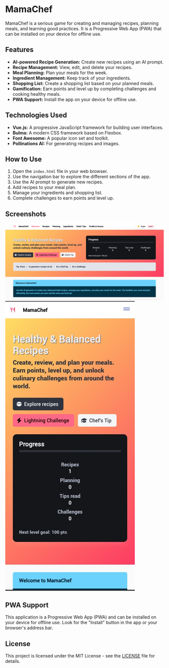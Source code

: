 # MamaChef

MamaChef is a serious game for creating and managing recipes, planning meals, and learning good practices. It is a Progressive Web App (PWA) that can be installed on your device for offline use.

## Features

*   **AI-powered Recipe Generation:** Create new recipes using an AI prompt.
*   **Recipe Management:** View, edit, and delete your recipes.
*   **Meal Planning:** Plan your meals for the week.
*   **Ingredient Management:** Keep track of your ingredients.
*   **Shopping List:** Create a shopping list based on your planned meals.
*   **Gamification:** Earn points and level up by completing challenges and cooking healthy meals.
*   **PWA Support:** Install the app on your device for offline use.

## Technologies Used

*   **Vue.js:** A progressive JavaScript framework for building user interfaces.
*   **Bulma:** A modern CSS framework based on Flexbox.
*   **Font Awesome:** A popular icon set and toolkit.
*   **Pollinations AI:** For generating recipes and images.

## How to Use

1.  Open the `index.html` file in your web browser.
2.  Use the navigation bar to explore the different sections of the app.
3.  Use the AI prompt to generate new recipes.
4.  Add recipes to your meal plan.
5.  Manage your ingredients and shopping list.
6.  Complete challenges to earn points and level up.

## Screenshots

![Screenshot of MamaChef on a desktop computer](images/screenshot-desktop.jpg)
![Screenshot of MamaChef on a mobile device](images/screenshot-mobile.jpg)

## PWA Support

This application is a Progressive Web App (PWA) and can be installed on your device for offline use. Look for the "Install" button in the app or your browser's address bar.

## License

This project is licensed under the MIT License - see the [LICENSE](LICENSE) file for details.